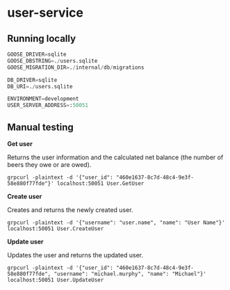 # user-service

## Running locally

```py
GOOSE_DRIVER=sqlite
GOOSE_DBSTRING=./users.sqlite
GOOSE_MIGRATION_DIR=./internal/db/migrations

DB_DRIVER=sqlite
DB_URI=./users.sqlite

ENVIRONMENT=development
USER_SERVER_ADDRESS=:50051
```

## Manual testing

**Get user**

Returns the user information and the calculated net balance (the number of beers they owe or are owed).

```shell
grpcurl -plaintext -d '{"user_id": "460e1637-8c7d-48c4-9e3f-58e880f77fde"}' localhost:50051 User.GetUser
```

**Create user**

Creates and returns the newly created user.

```shell
grpcurl -plaintext -d '{"username": "user.name", "name": "User Name"}' localhost:50051 User.CreateUser
```

**Update user**

Updates the user and returns the updated user.

```shell
grpcurl -plaintext -d '{"user_id": "460e1637-8c7d-48c4-9e3f-58e880f77fde", "username": "michael.murphy", "name": "Michael"}' localhost:50051 User.UpdateUser
```